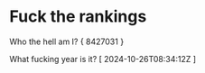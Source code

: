 # Fuck the rankings

Who the hell am I?
{ 8427031 }

What fucking year is it?
[ 2024-10-26T08:34:12Z ]
